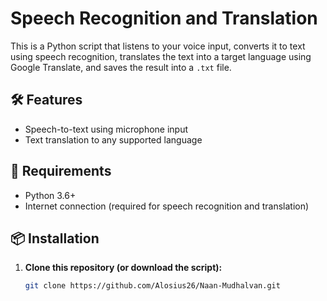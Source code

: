 # Speech Recognition and Translation

This is a Python script that listens to your voice input, converts it to text using speech recognition, translates the text into a target language using Google Translate, and saves the result into a `.txt` file.

## 🛠 Features

- Speech-to-text using microphone input
- Text translation to any supported language
## 🧰 Requirements

- Python 3.6+
- Internet connection (required for speech recognition and translation)

## 📦 Installation

1. **Clone this repository (or download the script):**
   ```bash
   git clone https://github.com/Alosius26/Naan-Mudhalvan.git

